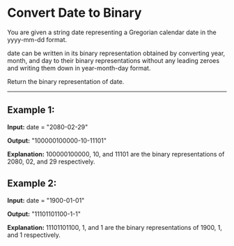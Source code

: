 # Convert Date to Binary

You are given a string date representing a Gregorian calendar date in the yyyy-mm-dd format.

date can be written in its binary representation obtained by converting year, month, and day to their binary representations without any leading zeroes and writing them down in year-month-day format.

Return the binary representation of date.

---

## Example 1:

**Input:** date = "2080-02-29"

**Output:** "100000100000-10-11101"

**Explanation:** 100000100000, 10, and 11101 are the binary representations of 2080, 02, and 29 respectively.


## Example 2:

**Input:** date = "1900-01-01"

**Output:** "11101101100-1-1"

**Explanation:** 11101101100, 1, and 1 are the binary representations of 1900, 1, and 1 respectively.
